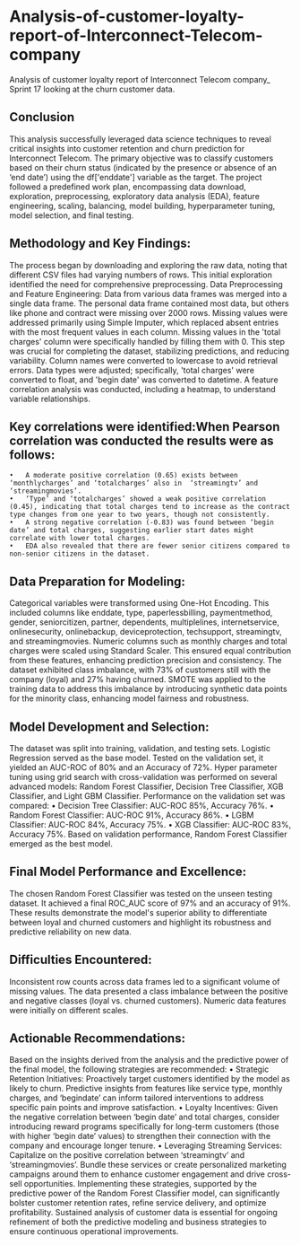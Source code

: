 # Analysis-of-customer-loyalty-report-of-Interconnect-Telecom-company
Analysis of customer loyalty report of Interconnect Telecom company_ Sprint 17 looking at the churn customer data.
## Conclusion
This analysis successfully leveraged data science techniques to reveal critical insights into customer retention and churn prediction for Interconnect Telecom. The primary objective was to classify customers based on their churn status (indicated by the presence or absence of an ‘end date’) using the df['enddate'] variable as the target. The project followed a predefined work plan, encompassing data download, exploration, preprocessing, exploratory data analysis (EDA), feature engineering, scaling, balancing, model building, hyperparameter tuning, model selection, and final testing.
## Methodology and Key Findings:
The process began by downloading and exploring the raw data, noting that different CSV files had varying numbers of rows. This initial exploration identified the need for comprehensive preprocessing.
Data Preprocessing and Feature Engineering:
Data from various data frames was merged into a single data frame. The personal data frame contained most data, but others like phone and contract were missing over 2000 rows. Missing values were addressed primarily using Simple Imputer, which replaced absent entries with the most frequent values in each column. Missing values in the 'total charges' column were specifically handled by filling them with 0. This step was crucial for completing the dataset, stabilizing predictions, and reducing variability. Column names were converted to lowercase to avoid retrieval errors. Data types were adjusted; specifically, 'total charges' were converted to float, and 'begin date' was converted to datetime. A feature correlation analysis was conducted, including a heatmap, to understand variable relationships.
## Key correlations were identified:When Pearson correlation was conducted the results were as follows:
    •	A moderate positive correlation (0.65) exists between ‘monthlycharges’ and ‘totalcharges’ also in  ‘streamingtv’ and ‘streamingmovies’. 
    •	‘Type’ and ‘totalcharges’ showed a weak positive correlation (0.45), indicating that total charges tend to increase as the contract type changes from one year to two years, though not consistently. 
    •	A strong negative correlation (-0.83) was found between ‘begin date’ and total charges, suggesting earlier start dates might correlate with lower total charges.
    •	EDA also revealed that there are fewer senior citizens compared to non-senior citizens in the dataset.
## Data Preparation for Modeling:
Categorical variables were transformed using One-Hot Encoding. This included columns like enddate, type, paperlessbilling, paymentmethod, gender, seniorcitizen, partner, dependents, multiplelines, internetservice, onlinesecurity, onlinebackup, deviceprotection, techsupport, streamingtv, and streamingmovies. Numeric columns such as monthly charges and total charges were scaled using Standard Scaler. This ensured equal contribution from these features, enhancing prediction precision and consistency. The dataset exhibited class imbalance, with 73% of customers still with the company (loyal) and 27% having churned. SMOTE was applied to the training data to address this imbalance by introducing synthetic data points for the minority class, enhancing model fairness and robustness.
## Model Development and Selection:
The dataset was split into training, validation, and testing sets.  Logistic Regression served as the base model. Tested on the validation set, it yielded an AUC-ROC of 80% and an Accuracy of 72%. Hyper parameter tuning using grid search with cross-validation was performed on several advanced models: Random Forest Classifier, Decision Tree Classifier, XGB Classifier, and Light GBM Classifier. 
Performance on the validation set was compared:
    •	Decision Tree Classifier: AUC-ROC 85%, Accuracy 76%.
    •	Random Forest Classifier: AUC-ROC 91%, Accuracy 86%.
    •	LGBM Classifier: AUC-ROC 84%, Accuracy 75%.
    •	XGB Classifier: AUC-ROC 83%, Accuracy 75%. 
Based on validation performance, Random Forest Classifier emerged as the best model.
## Final Model Performance and Excellence:
The chosen Random Forest Classifier was tested on the unseen testing dataset. It achieved a final ROC_AUC score of 97% and an accuracy of 91%. These results demonstrate the model's superior ability to differentiate between loyal and churned customers and highlight its robustness and predictive reliability on new data.
## Difficulties Encountered:
Inconsistent row counts across data frames led to a significant volume of missing values. The data presented a class imbalance between the positive and negative classes (loyal vs. churned customers). Numeric data features were initially on different scales.

## Actionable Recommendations: 
Based on the insights derived from the analysis and the predictive power of the final model, the following strategies are recommended:
      • Strategic Retention Initiatives: Proactively target customers identified by the model as likely to churn. Predictive insights from features like service type, monthly charges, and ‘begindate’ can inform tailored interventions to address specific pain points and improve satisfaction.
      • Loyalty Incentives: Given the negative correlation between ‘begin date’ and total charges, consider introducing reward programs specifically for long-term customers (those with higher ‘begin date’ values) to strengthen their connection with the company and encourage longer tenure.
      • Leveraging Streaming Services: Capitalize on the positive correlation between ‘streamingtv’ and ‘streamingmovies’. Bundle these services or create personalized marketing campaigns around them to enhance customer engagement and drive cross-sell opportunities.
Implementing these strategies, supported by the predictive power of the Random Forest Classifier model, can significantly bolster customer retention rates, refine service delivery, and optimize profitability. Sustained analysis of customer data is essential for ongoing refinement of both the predictive modeling and business strategies to ensure continuous operational improvements.
